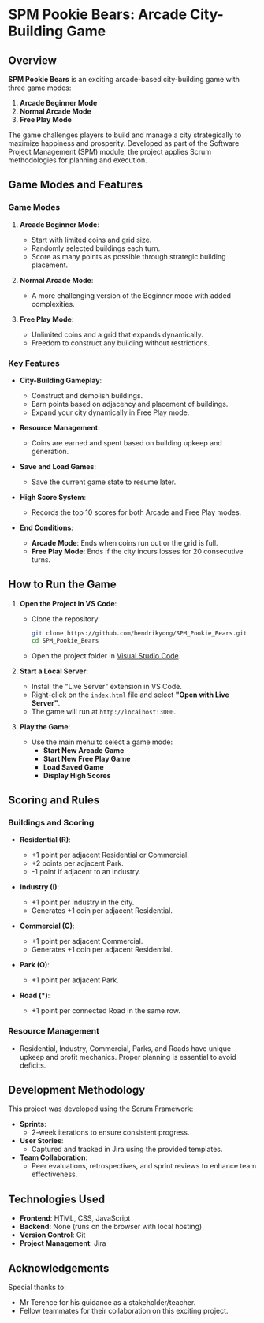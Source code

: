 # SPM Pookie Bears: Arcade City-Building Game

## Overview

**SPM Pookie Bears** is an exciting arcade-based city-building game with three game modes:
1. **Arcade Beginner Mode**
2. **Normal Arcade Mode**
3. **Free Play Mode**

The game challenges players to build and manage a city strategically to maximize happiness and prosperity. Developed as part of the Software Project Management (SPM) module, the project applies Scrum methodologies for planning and execution.

## Game Modes and Features

### Game Modes
1. **Arcade Beginner Mode**:
   - Start with limited coins and grid size.
   - Randomly selected buildings each turn.
   - Score as many points as possible through strategic building placement.

2. **Normal Arcade Mode**:
   - A more challenging version of the Beginner mode with added complexities.

3. **Free Play Mode**:
   - Unlimited coins and a grid that expands dynamically.
   - Freedom to construct any building without restrictions.

### Key Features
- **City-Building Gameplay**:
  - Construct and demolish buildings.
  - Earn points based on adjacency and placement of buildings.
  - Expand your city dynamically in Free Play mode.
  
- **Resource Management**:
  - Coins are earned and spent based on building upkeep and generation.

- **Save and Load Games**:
  - Save the current game state to resume later.

- **High Score System**:
  - Records the top 10 scores for both Arcade and Free Play modes.

- **End Conditions**:
  - **Arcade Mode**: Ends when coins run out or the grid is full.
  - **Free Play Mode**: Ends if the city incurs losses for 20 consecutive turns.

## How to Run the Game

1. **Open the Project in VS Code**:
   - Clone the repository:
     ```bash
     git clone https://github.com/hendrikyong/SPM_Pookie_Bears.git
     cd SPM_Pookie_Bears
     ```
   - Open the project folder in [Visual Studio Code](https://code.visualstudio.com/).

2. **Start a Local Server**:
   - Install the "Live Server" extension in VS Code.
   - Right-click on the `index.html` file and select **"Open with Live Server"**.
   - The game will run at `http://localhost:3000`.

3. **Play the Game**:
   - Use the main menu to select a game mode:
     - **Start New Arcade Game**
     - **Start New Free Play Game**
     - **Load Saved Game**
     - **Display High Scores**

## Scoring and Rules

### Buildings and Scoring
- **Residential (R)**:
  - +1 point per adjacent Residential or Commercial.
  - +2 points per adjacent Park.
  - -1 point if adjacent to an Industry.

- **Industry (I)**:
  - +1 point per Industry in the city.
  - Generates +1 coin per adjacent Residential.

- **Commercial (C)**:
  - +1 point per adjacent Commercial.
  - Generates +1 coin per adjacent Residential.

- **Park (O)**:
  - +1 point per adjacent Park.

- **Road (*)**:
  - +1 point per connected Road in the same row.

### Resource Management
- Residential, Industry, Commercial, Parks, and Roads have unique upkeep and profit mechanics. Proper planning is essential to avoid deficits.

## Development Methodology

This project was developed using the Scrum Framework:
- **Sprints**:
  - 2-week iterations to ensure consistent progress.
- **User Stories**:
  - Captured and tracked in Jira using the provided templates.
- **Team Collaboration**:
  - Peer evaluations, retrospectives, and sprint reviews to enhance team effectiveness.

## Technologies Used

- **Frontend**: HTML, CSS, JavaScript
- **Backend**: None (runs on the browser with local hosting)
- **Version Control**: Git
- **Project Management**: Jira

## Acknowledgements

Special thanks to:
- Mr Terence for his guidance as a stakeholder/teacher.
- Fellow teammates for their collaboration on this exciting project.
